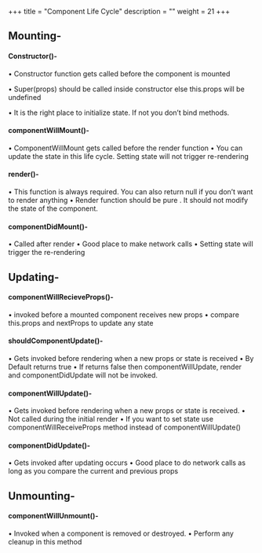 +++
title = "Component Life Cycle"
description = ""
weight = 21
+++

## Mounting-

#### Constructor()- 

•	Constructor function gets called before the component is mounted

•	Super(props) should be called inside constructor else this.props will be undefined

•	It is the right place to initialize state. If not you don’t bind methods.

#### componentWillMount()-

•	ComponentWillMount gets called before the render function
•	You can update the state in this life cycle. Setting state will not trigger re-rendering

#### render()-

•	This function is always required. You can also return null if you don’t want to render anything
•	Render function should be pure . It should not modify the state of the component.

#### componentDidMount()-
•	Called after render
•	Good place to make network calls
•	Setting state will trigger the re-rendering



## Updating-

#### componentWillRecieveProps()-

•	invoked before a mounted component receives new props
•	compare this.props and nextProps to update any state

#### shouldComponentUpdate()-
•	Gets invoked before rendering when a new props or state is received
•	By Default returns true
•	If returns false then componentWillUpdate, render and componentDidUpdate will not be invoked.

#### componentWillUpdate()-

•	Gets invoked before rendering when a new props or state is received.
•	Not called during the initial render
•	If you want to set state use componentWillReceiveProps method instead of componentWillUpdate()

#### componentDidUpdate()-
•	Gets invoked after updating occurs
•	Good place to do network calls as long as you compare the current and previous props

## Unmounting-
#### componentWillUnmount()-
•	Invoked when a component is removed or destroyed.
•	Perform any cleanup in this method 
